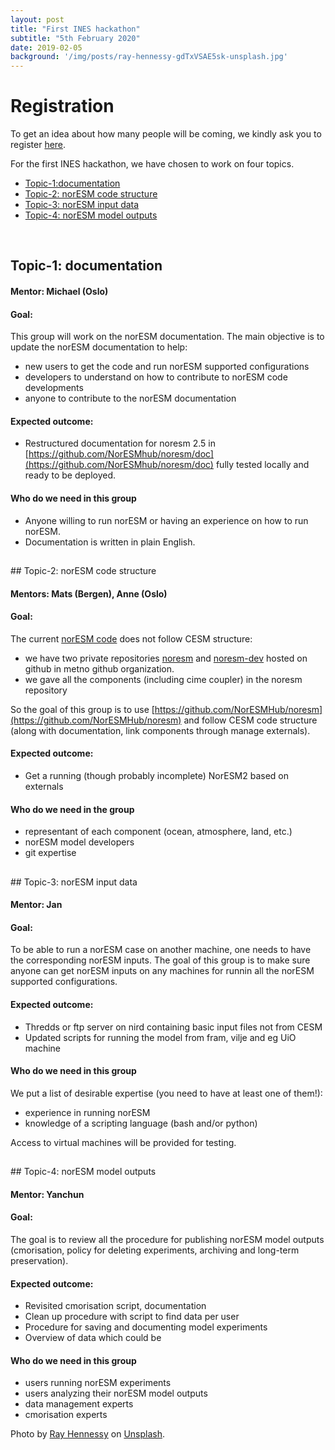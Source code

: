 ```yaml
---
layout: post
title: "First INES hackathon"
subtitle: "5th February 2020"
date: 2019-02-05
background: '/img/posts/ray-hennessy-gdTxVSAE5sk-unsplash.jpg'
---
```


# Registration

To get an idea about how many people will be coming, we kindly ask you to register [here](https://docs.google.com/forms/d/e/1FAIpQLSfXqBkzOGWvK6kuLUlDMJ2viFBCwEUSfOWjpyXHohSL8ncnsA/viewform).

For the first INES hackathon, we have chosen to work on four topics.

<ul>
<li><a href="#topic-1">Topic-1:documentation</a></li>
<li><a href="#topic-2">Topic-2: norESM code structure</a></li>
<li><a href="#topic-3">Topic-3: norESM input data</a></li>
<li><a href="#topic-4">Topic-4: norESM model outputs</a></li>
</ul>

<br>

<h2 id="topic-1"></h2>

## Topic-1: documentation

#### Mentor: Michael (Oslo)

#### Goal:

This group will work on the norESM documentation. The main objective is to update the norESM documentation to help:

- new users to get the code and run norESM supported configurations
- developers to understand on how to contribute to norESM code developments
- anyone to contribute to the norESM documentation
	
#### Expected outcome:

- Restructured documentation for noresm 2.5 in [https://github.com/NorESMhub/noresm/doc](https://github.com/NorESMhub/noresm/doc) fully tested locally and ready to be deployed.

#### Who do we need in this group

- Anyone willing to run norESM or having an experience on how to run norESM.
- Documentation is written in plain English.

<h2 id="topic-2"></h2>
## Topic-2: norESM code structure

#### Mentors: Mats (Bergen), Anne (Oslo)

#### Goal:

The current [norESM code](https://github.com/metno/noresm-dev) does not follow CESM structure:
- we have two private repositories [noresm](https://github.com/metno/noresm) and [noresm-dev](https://github.com/metno/noresm-dev) hosted on github in metno github organization.
- we gave all the components (including cime coupler) in the noresm repository

So the goal of this group is to use [https://github.com/NorESMHub/noresm](https://github.com/NorESMHub/noresm) and follow CESM code structure (along with documentation, link components through manage externals).

#### Expected outcome:

- Get a running (though probably incomplete) NorESM2 based on externals

#### Who do we need in the group

- representant of each component (ocean, atmosphere, land, etc.)
- norESM model developers
- git expertise

<h2 id="topic-3"></h2>
## Topic-3: norESM input data

#### Mentor: Jan

#### Goal:

To be able to run a norESM case on another machine, one needs to have the corresponding norESM inputs. The goal of this group is to make sure anyone can get norESM inputs on any machines for runnin all the norESM supported configurations.

#### Expected outcome:

- Thredds or ftp server on nird containing basic input files not from CESM
- Updated scripts for running the model from fram, vilje and eg UiO machine

#### Who do we need in this group

We put a list of desirable expertise (you need to have at least one of them!):

- experience in running norESM
- knowledge of a scripting language (bash and/or python)

Access to virtual machines will be provided for testing.

<h2 id="topic-4"></h2>
## Topic-4: norESM model outputs

#### Mentor: Yanchun

#### Goal:

The goal is to review all the procedure for publishing norESM model outputs (cmorisation, policy for deleting experiments, archiving and long-term preservation).


#### Expected outcome:

- Revisited cmorisation script, documentation
- Clean up procedure with script to find data per user
- Procedure for saving and documenting model experiments
- Overview of data which could be 

#### Who do we need in this group

- users running norESM experiments
- users analyzing their norESM model outputs
- data management experts
- cmorisation experts

<p>Photo by <a href="https://unsplash.com/@rayhennessy">Ray Hennessy</a> on <a href="https://unsplash.com/">Unsplash</a>.</p>

